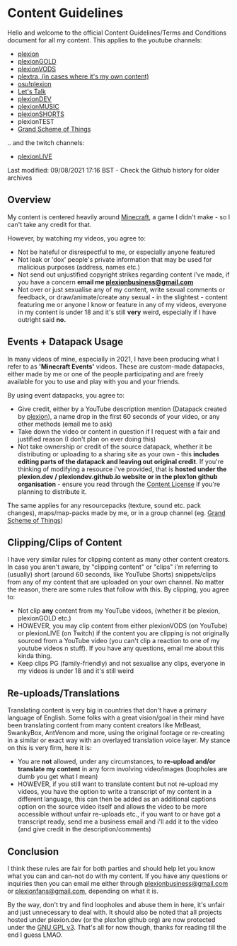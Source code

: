 # Content Guidelines

Hello and welcome to the official Content Guidelines/Terms and Conditions document for all my content. This applies to the youtube channels:
* [plexion](https://youtube.com/plexion)
* [plexionGOLD](https://www.youtube.com/channel/UCMEzAAFrDIUiEwJ6DxvQ_eA)
* [plexionVODS](https://www.youtube.com/channel/UC_p3wc1BpnekbhFJ3QlDVUg)
* [plextra, (in cases where it's my own content)](https://www.youtube.com/channel/UCr1k0PAb2BaBdW3jf7lSQDg)
* [osu!plexion](https://www.youtube.com/channel/UCKUAuos-wkvZTeWh4TUW0lg)
* [Let's Talk](https://www.youtube.com/channel/UCa_Athc7tNM5qGYoV4bkJXg)
* [plexionDEV](https://www.youtube.com/channel/UCzLpMY-4wJDLKv9SjQhOkAw)
* [plexionMUSIC](https://www.youtube.com/channel/UCj8niB3t9HEZOLY3PQcB2jw)
* [plexionSHORTS](https://www.youtube.com/channel/UC0NYCYnD-knNSzu_S7mklWg)
* plexionTEST
* [Grand Scheme of Things](https://www.youtube.com/channel/UCahUE7jBOaJq-HQWAWGpSuA)

.. and the twitch channels:
* [plexionLIVE](https://twitch.tv/plexionLIVE)

Last modified: 09/08/2021 17:16 BST - Check the Github history for older archives

## Overview

My content is centered heavily around [Minecraft](https://minecraft.net), a game I didn't make - so I can't take any credit for that.

However, by watching my videos, you agree to:

* Not be hateful or disrespectful to me, or especially anyone featured
* Not leak or 'dox' people's private information that may be used for malicious purposes (address, names etc.)
* Not send out unjustified copyright strikes regarding content i've made, if you have a concern **email me [plexionbusiness@gmail.com](mailto:plexionbusiness@gmail.com)**
* Not over or just sexualise any of my content, write sexual comments or feedback, or draw/animate/create any sexual - in the slightest - content featuring me or anyone I know or feature in any of my videos, everyone in my content is under 18 and it's still **very** weird, especially if I have outright said **no.**

## Events + Datapack Usage

In many videos of mine, especially in 2021, I have been producing what I refer to as **'Minecraft Events'** videos. These are custom-made datapacks, either made by me or one of the people participating and are freely available for you to use and play with you and your friends.

By using event datapacks, you agree to:

* Give credit, either by a YouTube description mention (Datapack created by [plexion](https://youtube.com/plexion)), a name drop in the first 60 seconds of your video, or any other methods (email me to ask)
* Take down the video or content in question if I request with a fair and justified reason (I don't plan on ever doing this)
* Not take ownership or credit of the source datapack, whether it be distributing or uploading to a sharing site as your own - this **includes editing parts of the datapack and leaving out original credit**. If you're thinking of modifying a resource i've provided, that is **hosted under the plexion.dev / plexiondev.github.io website or in the plex1on github organisation** - ensure you read through the [Content License](https://github.com/plexiondev/plexiondev.github.io/blob/master/LICENSE) if you're planning to distribute it.

The same applies for any resourcepacks (texture, sound etc. pack changes), maps/map-packs made by me, or in a group channel (eg. [Grand Scheme of Things](https://www.youtube.com/channel/UCahUE7jBOaJq-HQWAWGpSuA))

## Clipping/Clips of Content

I have very similar rules for clipping content as many other content creators. In case you aren't aware, by "clipping content" or "clips" i'm referring to (usually) short (around 60 seconds, like YouTube Shorts) snippets/clips from any of my content that are uploaded on your own channel. No matter the reason, there are some rules that follow with this. By clipping, you agree to:

* Not clip **any** content from my YouTube videos, (whether it be plexion, plexionGOLD etc.)
* HOWEVER, you may clip content from either plexionVODS (on YouTube) or plexionLIVE (on Twitch) if the content you are clipping is not originally sourced from a YouTube video (you can't clip a reaction to one of my youtube videos n stuff). If you have any questions, email me about this kinda thing.
* Keep clips PG (family-friendly) and not sexualise any clips, everyone in my videos is under 18 and it's still weird

## Re-uploads/Translations

Translating content is very big in countries that don't have a primary language of English. Some folks with a great vision/goal in their mind have been translating content from many content creators like MrBeast, SwankyBox, AntVenom and more, using the original footage or re-creating in a similar or exact way with an overlayed translation voice layer. My stance on this is very firm, here it is:

* You are **not** allowed, under any circumstances, to **re-upload and/or translate my content** in any form involving video/images (loopholes are dumb you get what I mean)
* HOWEVER, if you still want to translate content but not re-upload my videos, you have the option to write a transcript of my content in a different language, this can then be added as an additional captions option on the source video itself and allows the video to be more accessible without unfair re-uploads etc., if you want to or have got a transcript ready, send me a business email and i'll add it to the video (and give credit in the description/comments)

## Conclusion

I think these rules are fair for both parties and should help let you know what you can and can-not do with my content. If you have any questions or inquiries then you can email me either through [plexionbusiness@gmail.com](mailto:plexionbusiness@gmail.com) or [plexionfans@gmail.com](mailto:plexionfans@gmail.com), depending on what it is.

By the way, don't try and find loopholes and abuse them in here, it's unfair and just unnecessary to deal with. It should also be noted that all projects hosted under plexion.dev (or the plex1on github org) are now protected under the [GNU GPL v3](https://github.com/plexiondev/plexiondev.github.io/blob/master/LICENSE). That's all for now though, thanks for reading till the end I guess LMAO.
